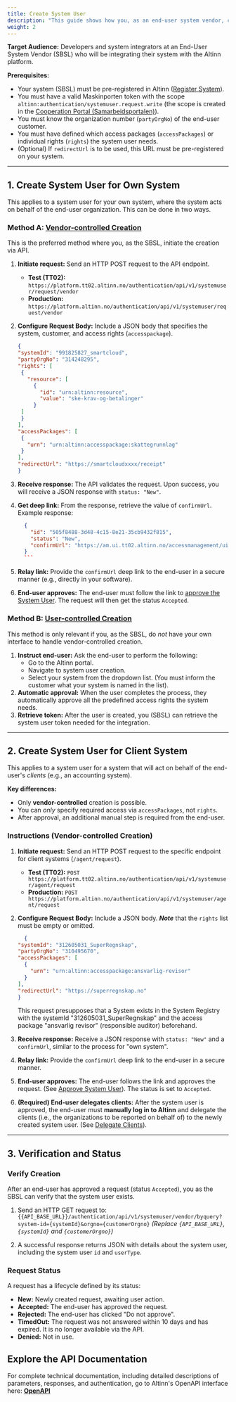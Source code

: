 ```yaml
---
title: Create System User
description: "This guide shows how you, as an end-user system vendor, can create a system user for your own system and a system user for a client system."
weight: 2
---
```




**Target Audience:** Developers and system integrators at an End-User System Vendor (SBSL) who will be integrating their system with the Altinn platform.

**Prerequisites:**

  * Your system (SBSL) must be pre-registered in Altinn ([Register System](/nb/authorization/guides/system-vendor/system-user/systemregistration/)).
  * You must have a valid Maskinporten token with the scope `altinn:authentication/systemuser.request.write` (the scope is created in the [Cooperation Portal (Samarbeidsportalen)](https://samarbeid.digdir.no/maskinporten/maskinporten/25)).
  * You must know the organization number (`partyOrgNo`) of the end-user customer.
  * You must have defined which access packages (`accessPackages`) or individual rights (`rights`) the system user needs.
  * (Optional) If `redirectUrl` is to be used, this URL must be pre-registered on your system.

-----

## 1. Create System User for Own System

This applies to a system user for your own system, where the system acts on behalf of the end-user organization. This can be done in two ways.

### Method A: [**Vendor-controlled Creation**](https://docs.altinn.studio/nb/authorization/guides/system-vendor/system-user/#Leverandørstyrt-opprettelse)

This is the preferred method where you, as the SBSL, initiate the creation via API.

1.  **Initiate request:** Send an HTTP POST request to the API endpoint.

     * **Test (TT02):** `https://platform.tt02.altinn.no/authentication/api/v1/systemuser/request/vendor`
     * **Production:** `https://platform.altinn.no/authentication/api/v1/systemuser/request/vendor`

2.  **Configure Request Body:** Include a JSON body that specifies the system, customer, and access rights (`accesspackage`).

     ```json
    {
    "systemId": "991825827_smartcloud",
    "partyOrgNo": "314248295",
    "rights": [
      {
        "resource": [
          {
            "id": "urn:altinn:resource",
            "value": "ske-krav-og-betalinger"
          }
      ]
      }
    ],
    "accessPackages": [
      {
        "urn": "urn:altinn:accesspackage:skattegrunnlag"
      }
    ],
    "redirectUrl": "https://smartcloudxxxx/receipt"
    }

3. **Receive response:** The API validates the request. Upon success, you will receive a JSON response with `status: "New"`.
4. **Get deep link:** From the response, retrieve the value of `confirmUrl`. Example response:

      ```json
        {
          "id": "505f8488-3d48-4c15-8e21-35cb9432f815",
          "status": "New",
          "confirmUrl": "https://am.ui.tt02.altinn.no/accessmanagement/ui/systemuser/request?id=..."
        }
        ```

5.  **Relay link:** Provide the `confirmUrl` deep link to the end-user in a secure manner (e.g., directly in your software).

6.  **End-user approves:** The end-user must follow the link to [approve the System User](/nb/authorization/guides/end-user/system-user/accept-request/). The request will then get the status `Accepted`.


### Method B: [**User-controlled Creation**](https://docs.altinn.studio/nb/authorization/guides/system-vendor/system-user/#brukerstyrt-opprettelse)

This method is only relevant if you, as the SBSL, do *not* have your own interface to handle vendor-controlled creation.

1.  **Instruct end-user:** Ask the end-user to perform the following:
      * Go to the Altinn portal.
      * Navigate to system user creation.
      * Select your system from the dropdown list. (You must inform the customer what your system is named in the list).
2.  **Automatic approval:** When the user completes the process, they automatically approve all the predefined access rights the system needs.
3.  **Retrieve token:** After the user is created, you (SBSL) can retrieve the system user token needed for the integration.

-----

## 2\. Create System User for Client System

This applies to a system user for a system that will act on behalf of the end-user's *clients* (e.g., an accounting system).

**Key differences:**

  * Only **vendor-controlled** creation is possible.
  * You can *only* specify required access via `accessPackages`, not `rights`.
  * After approval, an additional manual step is required from the end-user.

### Instructions (Vendor-controlled Creation)

1. **Initiate request:** Send an HTTP POST request to the specific endpoint for client systems (`/agent/request`).

      * **Test (TT02):** `POST https://platform.tt02.altinn.no/authentication/api/v1/systemuser/agent/request`
      * **Production:** `POST https://platform.altinn.no/authentication/api/v1/systemuser/agent/request`

2. **Configure Request Body:** Include a JSON body. ***Note*** that the `rights` list must be empty or omitted.

    ```json
      {
    "systemId": "312605031_SuperRegnskap",
    "partyOrgNo": "310495670",
    "accessPackages": [
      {
        "urn": "urn:altinn:accesspackage:ansvarlig-revisor"
      }
    ],
    "redirectUrl": "https://superregnskap.no"
    }
    ```
    This request presupposes that a System exists in the System Registry with the systemId "312605031_SuperRegnskap" and the access package "ansvarlig revisor" (responsible auditor) beforehand.
    

3. **Receive response:** Receive a JSON response with `status: "New"` and a `confirmUrl`, similar to the process for "own system".

4. **Relay link:** Provide the `confirmUrl` deep link to the end-user in a secure manner.

5. **End-user approves:** The end-user follows the link and approves the request. (See [Approve System User](/nb/authorization/guides/end-user/system-user/accept-request/)). The status is set to `Accepted`.

6. **(Required) End-user delegates clients:** After the system user is approved, the end-user must **manually log in to Altinn** and delegate the clients (i.e., the organizations to be reported on behalf of) to the newly created system user. (See [Delegate Clients](/nb/authorization/guides/end-user/system-user/delegate-clients/)).

-----

## 3\. Verification and Status

### Verify Creation

After an end-user has approved a request (status `Accepted`), you as the SBSL can verify that the system user exists.

1.  Send an HTTP GET request to:
    `{{API_BASE_URL}}/authentication/api/v1/systemuser/vendor/byquery?system-id={systemId}&orgno={customerOrgno}`
    *(Replace `{API_BASE_URL}`, `{systemId}` and `{customerOrgno}`)*

2.  A successful response returns JSON with details about the system user, including the system user `id` and `userType`.

### Request Status

A request has a lifecycle defined by its status:

  * **New:** Newly created request, awaiting user action.
  * **Accepted:** The end-user has approved the request.
  * **Rejected:** The end-user has clicked "Do not approve".
  * **TimedOut:** The request was not answered within 10 days and has expired. It is no longer available via the API.
  * **Denied:** Not in use.


## Explore the API Documentation
For complete technical documentation, including detailed descriptions of parameters, responses, and authentication, go to Altinn's OpenAPI interface here: [**OpenAPI**](https://docs.altinn.studio/nb/api/authentication/spec/#/RequestSystemUser)